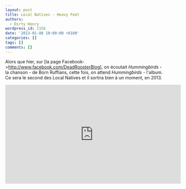```yaml
---
layout: post
title: Local Natives - Heavy Feet
authors:
  - Dirty Henry
wordpress_id: 1156
date: '2013-01-08 10:00:00 +0100'
categories: []
tags: []
comments: []
---
```

Alors que hier, sur [la page Facebook->http://www.facebook.com/DeadRoosterBlog], on écoutait *Hummingbirds* - la chanson - de Born Ruffians, cette fois, on attend *Hummingbirds* - l'album. Ce sera le second des Local Natives et il sortira bien à un moment, en 2013.

<iframe width="560" height="315" src="http://www.youtube.com/embed/h2zWfxW60z0" frameborder="0" allowfullscreen></iframe>

